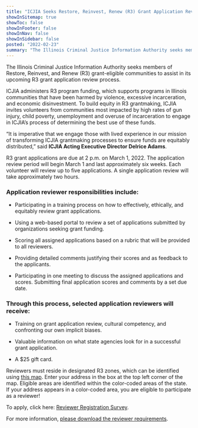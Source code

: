 ```yaml
---
title: "ICJIA Seeks Restore, Reinvest, Renew (R3) Grant Application Reviewers"
showInSitemap: true
showToc: false
showInFooter: false
showInNav: false
showInSidebar: false
posted: "2022-02-23"
summary: "The Illinois Criminal Justice Information Authority seeks members of Restore, Reinvest, and Renew (R3) grant-eligible communities to assist in its upcoming R3 grant application review process. ICJIA administers R3 program funding, which supports programs in Illinois communities that have been harmed by violence, excessive incarceration, and economic disinvestment. To build equity in R3 grantmaking, ICJIA invites volunteers from communities most impacted by high rates of gun injury, child poverty, unemployment and overuse of incarceration to engage in ICJIA’s process of determining the best use of these funds."
---
```


The Illinois Criminal Justice Information Authority seeks members of Restore, Reinvest, and Renew (R3) grant-eligible communities to assist in its upcoming R3 grant application review process.

ICJIA administers R3 program funding, which supports programs in Illinois communities that have been harmed by violence, excessive incarceration, and economic disinvestment. To build equity in R3 grantmaking, ICJIA invites volunteers from communities most impacted by high rates of gun injury, child poverty, unemployment and overuse of incarceration to engage in ICJIA’s process of determining the best use of these funds.

“It is imperative that we engage those with lived experience in our mission of transforming ICJIA grantmaking processes to ensure funds are equitably distributed,” said **ICJIA Acting Executive Director Delrice Adams**.

R3 grant applications are due at 2 p.m. on March 1, 2022. The application review period will begin March 1 and last approximately six weeks. Each volunteer will review up to five applications. A single application review will take approximately two hours.

### Application reviewer responsibilities include:

- Participating in a training process on how to effectively, ethically, and equitably review grant applications.

- Using a web-based portal to review a set of applications submitted by organizations seeking grant funding.

- Scoring all assigned applications based on a rubric that will be provided to all reviewers.

- Providing detailed comments justifying their scores and as feedback to the applicants.

- Participating in one meeting to discuss the assigned applications and scores.
  Submitting final application scores and comments by a set due date.

### Through this process, selected application reviewers will receive:

- Training on grant application review, cultural competency, and confronting our own implicit biases.

- Valuable information on what state agencies look for in a successful grant application.

- A $25 gift card.

Reviewers must reside in designated R3 zones, which can be identified using [this map](/eligibility/). Enter your address in the box at the top left corner of the map. Eligible areas are identified within the color-coded areas of the state. If your address appears in a color-coded area, you are eligible to participate as a reviewer!

To apply, click here: [Reviewer Registration Survey](https://icjia.az1.qualtrics.com/jfe/form/SV_7WdQmeqmzqkPHWC).

For more information, [please download the reviewer requirements](Reviewer_Requirements_d802a8a349.docx).
